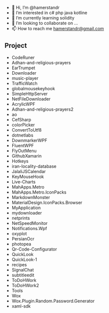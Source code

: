 - 👋 Hi, I’m @hamerstandr
- 👀 I’m interested in c# php java kotline
- 🌱 I’m currently learning solidity
- 💞️ I’m looking to collaborate on ...
- 📫 How to reach me hamerstandr@gmail.com
##  Project
* CodeRuner
* Adhan-and-religious-prayers
* EarTrumpet
* Downloader
* music-player
* TrafficWatch
* globalmousekeyhook
* SimpleHttpServer
* NetFileDownloader
* AcrylicWPF
* Adhan-and-religious-prayers2
* ao
* CefSharp
* colorPicker
* ConvertToUtf8
* dotnetlabs
* DownmarkerWPF
* FluentWPF
* FlyOutMenu
* GithubXamarin
* Hotkeys
* iran-locality-database
* JalaliJSCalendar
* KeyMouseHook
* Live-Charts
* MahApps.Metro
* MahApps.Metro.IconPacks
* MarkdownMonster
* MaterialDesign.IconPacks.Browser
* MyApplication
* mydownloader
* netprints
* NetSpeedMonitor
* Notifications.Wpf
* oxyplot
* PersianOcr
* photopea
* Qr-Code-Configurator
* QuickLook
* QuickLook-1
* recipes
* SignalChat
* subtitleedit
* ToDoHWork
* ToDoHWork2
* Tools
* Wox
* Wox.Plugin.Random.Password.Generator
* xaml-sdk
<!---
hamerstandr/hamerstandr is a ✨ special ✨ repository because its `README.md` (this file) appears on your GitHub profile.
You can click the Preview link to take a look at your changes.
--->
